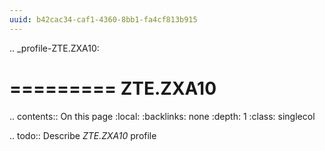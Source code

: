 ```yaml
---
uuid: b42cac34-caf1-4360-8bb1-fa4cf813b915
---
```

.. _profile-ZTE.ZXA10:

=========
ZTE.ZXA10
=========

.. contents:: On this page
    :local:
    :backlinks: none
    :depth: 1
    :class: singlecol

.. todo::
    Describe *ZTE.ZXA10* profile
